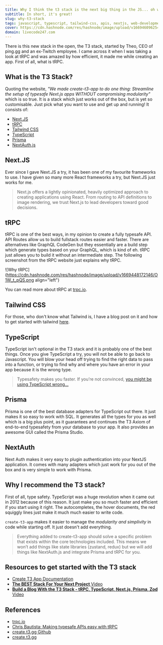 ```yaml
---
title: Why I think the t3 stack is the next big thing in the JS... oh wait... the TS ecosystem?
subtitle: In short, it's great!
slug: why-t3-stack
tags: javascript, typescript, tailwind-css, apis, nextjs, web-development
cover: https://cdn.hashnode.com/res/hashnode/image/upload/v1669460962541/Vz2MyfxpW.png?auto=compress
domain: livecode247.com
---
```


There is this new stack in the open, the T3 stack, started by Theo, CEO of ping.gg and an ex-Twitch employee. I came across it when I was taking a look at tRPC and was amazed by how efficient, it made me while creating an app.
First of all, what is tRPC.

## What is the T3 Stack?

Quoting the website, _"We made create-t3-app to do one thing: Streamline the setup of typesafe Next.js apps WITHOUT compromising modularity"_ which is so true. It is a stack which just works out of the box, but is yet so customisable. Just pick what you want to use and get up and running! It consists of:

- [Next.JS](https://nextjs.org/)
- [tRPC](https://trpc.io)
- [Tailwind CSS](https://tailwindcss.com/)
- [TypeScript](https://www.typescriptlang.org/)
- [Prisma](https://prisma.io/)
- [NextAuth.js](https://next-auth.js.org/)

## Next.JS

Ever since I gave Next.JS a try, it has been one of my favourite frameworks to
use. I have given so many more React frameworks a try, but Next.JS just works
for me.

> Next.js offers a lightly opinionated, heavily optimized approach to creating applications using React. From routing to API definitions to image rendering, we trust Next.js to lead developers toward good decisions.

## tRPC

tRPC is one of the best ways, in my opinion to create a fully typesafe API. API Routes allow us to build fullstack routes easier and faster. There are alternatives like GraphQL CodeGen but they essentially are a build step which generate types based on your GraphQL, which is kind of eh. tRPC just allows you to build it without an intermediate step. The following screenshot from the tRPC website just explains why tRPC.

![Why tRPC](https://cdn.hashnode.com/res/hashnode/image/upload/v1669448172146/O1W_t_pQS.png align="left")

You can read more about tRPC at [trpc.io](https://trpc.io).

## Tailwind CSS

For those, who don't know what Tailwind is, I have a blog post on it and how to
get started with tailwind [here](https://livecode247.com/start-with-your-first-tailwind-css-project).

## TypeScript

TypeScript isn't optional in the T3 stack and it is probably one of the best
things. Once you give TypeScript a try, you will not be able to go back to
Javascript. You will blow your head off trying to find the right data to pass
into a function, or trying to find why and where you have an error in your app
because it is the wrong type.

> Typesafety makes you faster. If you’re not convinced, [you might be using TypeScript wrong…](https://www.youtube.com/watch?v=RmGHnYUqQ4k)

## Prisma

Prisma is one of the best database adapters for TypeScript out there. It just
makes it so easy to work with SQL. It generates all the types for you as well
which is a big plus point, as it guarantees and continues the T3 Axiom of
end-to-end typesafety from your database to your app.
It also provides an awesome GUI called the Prisma Studio.

## NextAuth

Next Auth makes it very easy to plugin authentication into your NextJS application. It comes with many adapters which just work for you out of the box and is very simple to work with Prisma.

## Why I recommend the T3 stack?

First of all, type safety. TypeScript was a huge revolution when it came out in 2012 because of this reason. It just make you so much faster and efficient if you start using it right. The autocompletes, the hover documents, the red squiggly lines just make it much much easier to write code.

`create-t3-app` makes it easier to manage the _modularity and simplivity_ in code while starting off. It just doesn't add everything.

> Everything added to create-t3-app should solve a specific problem that exists within the core technologies included. This means we won’t add things like state libraries (zustand, redux) but we will add things like NextAuth.js and integrate Prisma and tRPC for you.

## Resources to get started with the T3 stack

- [Create T3 App Documentation](https://create.t3.gg/en/introduction)
- [**The BEST Stack For Your Next Project** Video](https://www.youtube.com/watch?v=PbjHxIuHduU)
- [**Build a Blog With the T3 Stack - tRPC, TypeScript, Next.js, Prisma, Zod** Video](https://www.youtube.com/watch?v=syEWlxVFUrY)

## References

- [trpc.io](https://trpc.io/)
- [Chris Bautista: Making typesafe APIs easy with tRPC](https://www.youtube.com/watch?v=2LYM8gf184U)
- [create.t3.gg Github](https://github.com/t3-oss/create-t3-app)
- [create.t3.gg](https://create.t3.gg)
